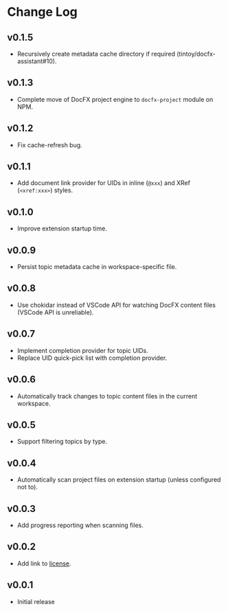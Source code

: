 # Change Log

## v0.1.5

* Recursively create metadata cache directory if required (tintoy/docfx-assistant#10).

## v0.1.3

* Complete move of DocFX project engine to `docfx-project` module on NPM.

## v0.1.2

* Fix cache-refresh bug.

## v0.1.1

* Add document link provider for UIDs in inline (`@xxx`) and XRef (`<xref:xxx>`) styles.

## v0.1.0

* Improve extension startup time.

## v0.0.9

* Persist topic metadata cache in workspace-specific file.

## v0.0.8

* Use chokidar instead of VSCode API for watching DocFX content files (VSCode API is unreliable).

## v0.0.7

* Implement completion provider for topic UIDs.
* Replace UID quick-pick list with completion provider.

## v0.0.6

* Automatically track changes to topic content files in the current workspace.

## v0.0.5

* Support filtering topics by type.

## v0.0.4

* Automatically scan project files on extension startup (unless configured not to).

## v0.0.3

* Add progress reporting when scanning files.

## v0.0.2

* Add link to [license](LICENSE).

## v0.0.1

* Initial release
